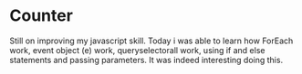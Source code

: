 # Counter
Still on improving my javascript skill.
Today i was able to learn how ForEach work, event object (e) work, queryselectorall work, using if and else statements and passing parameters.
It was indeed interesting doing this.
